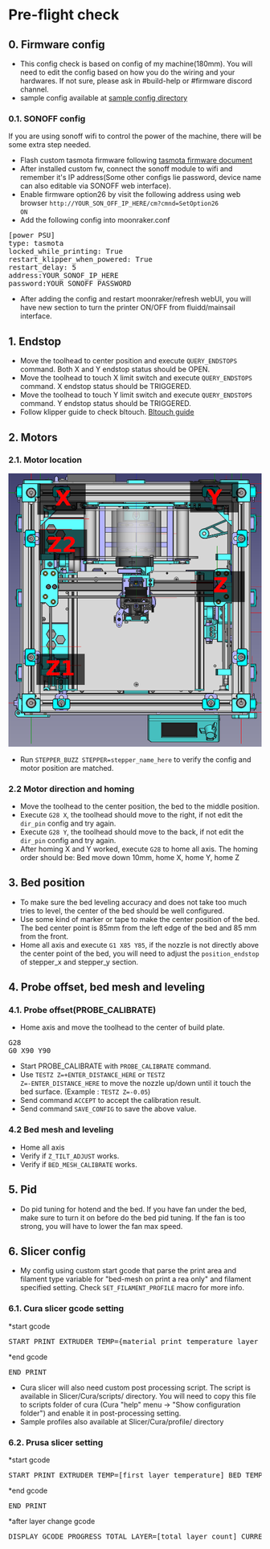 # Pre-flight check

## 0. Firmware config

- This config check is based on config of my machine(180mm). You will need to edit the config based on how you do the wiring and your hardwares. If not sure, please ask in #build-help or #firmware discord channel.
- sample config available at [sample config directory](https://github.com/ChipCE/SnakeOil-XY/tree/master/Firmware/sample-configs/Klipper/BTT_octopus_pro_Chip)

### 0.1. SONOFF config

If you are using sonoff wifi to control the power of the machine, there will be some extra step needed.

- Flash custom tasmota firmware following [tasmota firmware document](https://tasmota.github.io/docs/Getting-Started/)
- After installed custom fw, connect the sonoff module to wifi and remember it's IP address(Some other configs lie password, device name can also editable via SONOFF web interface).
- Enable firmware option26 by visit the following address using web browser <code>http://YOUR_SON_OFF_IP_HERE/cm?cmnd=SetOption26 ON</code>
- Add the following config into moonraker.conf
<pre>[power PSU]
type: tasmota
locked_while_printing: True
restart_klipper_when_powered: True
restart_delay: 5
address:YOUR_SONOF_IP_HERE
password:YOUR_SONOFF_PASSWORD</pre>
- After adding the config and restart moonraker/refresh webUI, you will have new section to turn the printer ON/OFF from fluidd/mainsail interface.

## 1. Endstop

- Move the toolhead to center position and execute <code>QUERY_ENDSTOPS</code> command. Both X and Y endstop status should be OPEN.
- Move the toolhead to touch X limit switch and execute <code>QUERY_ENDSTOPS</code> command. X endstop status should be TRIGGERED.
- Move the toolhead to touch Y limit switch and execute <code>QUERY_ENDSTOPS</code> command. Y endstop status should be TRIGGERED.
- Follow klipper guide to check bltouch. [Bltouch guide](https://www.klipper3d.org/BLTouch.html)

## 2. Motors

### 2.1. Motor location

![motor-position](../img/motor-position.png)

- Run <code>STEPPER_BUZZ STEPPER=stepper_name_here</code> to verify the config and motor position are matched.

### 2.2 Motor direction and homing

- Move the toolhead to the center position, the bed to the middle position.
- Execute <code>G28 X</code>, the toolhead should move to the right, if not edit the <code>dir_pin</code> config and try again.
- Execute <code>G28 Y</code>, the toolhead should move to the back, if not edit the <code>dir_pin</code> config and try again.
- After homing X and Y worked, execute <code>G28</code> to home all axis. The homing order should be: Bed move down 10mm, home X, home Y, home Z

## 3. Bed position

- To make sure the bed leveling accuracy and does not take too much tries to level, the center of the bed should be well configured.
- Use some kind of marker or tape to make the center position of the bed. The bed center point is 85mm from the left edge of the bed and 85 mm from the front.
- Home all axis and execute <code>G1 X85 Y85</code>, if the nozzle is not directly above the center point of the bed, you will need to adjust the <code>position_endstop</code> of stepper_x and stepper_y section.

## 4. Probe offset, bed mesh and leveling

### 4.1. Probe offset(PROBE_CALIBRATE)

- Home axis and move the toolhead to the center of build plate.
<pre>G28
G0 X90 Y90
</pre>
- Start PROBE_CALIBRATE with <code>PROBE_CALIBRATE</code> command.
- Use <code>TESTZ Z=+ENTER_DISTANCE_HERE</code> or <code>TESTZ Z=-ENTER_DISTANCE_HERE</code> to move the nozzle up/down until it touch the bed surface. (Example : <code>TESTZ Z=-0.05</code>)
- Send command <code>ACCEPT</code> to accept the calibration result.
- Send command <code>SAVE_CONFIG</code> to save the above value.

### 4.2 Bed mesh and leveling

- Home all axis
- Verify if <code>Z_TILT_ADJUST</code> works.
- Verify if <code>BED_MESH_CALIBRATE</code> works.

## 5. Pid

- Do pid tuning for hotend and the bed. If you have fan under the bed, make sure to turn it on before do the bed pid tuning. If the fan is too strong, you will have to lower the fan max speed.

## 6. Slicer config

- My config using custom start gcode that parse the print area and filament type variable for "bed-mesh on print a rea only" and filament specified setting. Check <code>SET_FILAMENT_PROFILE</code> macro for more info.

### 6.1. Cura slicer gcode setting

\*start gcode

<pre>START_PRINT EXTRUDER_TEMP={material_print_temperature_layer_0} BED_TEMP={material_bed_temperature_layer_0} AREA_START=%MINX%,%MINY% AREA_END=%MAXX%,%MAXY% FILAMENT_TYPE={material_type}</pre>

\*end gcode

<pre>END_PRINT</pre>

- Cura slicer will also need custom post processing script. The script is available in Slicer/Cura/scripts/ directory. You will need to copy this file to scripts folder of cura (Cura "help" menu -> "Show configuration folder") and enable it in post-processing setting.
- Sample profiles also available at Slicer/Cura/profile/ directory

### 6.2. Prusa slicer setting

\*start gcode

<pre>START_PRINT EXTRUDER_TEMP=[first_layer_temperature] BED_TEMP=[first_layer_bed_temperature] AREA_START={first_layer_print_min[0]},{first_layer_print_min[1]} AREA_END={first_layer_print_max[0]},{first_layer_print_max[1]} FILAMENT_TYPE={filament_type[0]}</pre>

\*end gcode

<pre>END_PRINT</pre>

\*after layer change gcode

<pre>DISPLAY_GCODE_PROGRESS TOTAL_LAYER=[total_layer_count] CURRENT_LAYER={layer_num+1} PROGRESS=0 REMAIN=00:00</pre>
